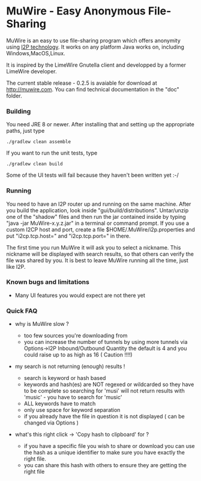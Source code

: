 # MuWire - Easy Anonymous File-Sharing

MuWire is an easy to use file-sharing program which offers anonymity using [I2P technology](http://geti2p.net).  It works on any platform Java works on, including Windows,MacOS,Linux.

It is inspired by the LimeWire Gnutella client and developped by a former LimeWire developer.

The current stable release - 0.2.5 is avaiable for download at http://muwire.com.  You can find technical documentation in the "doc" folder.

### Building

You need JRE 8 or newer.  After installing that and setting up the appropriate paths, just type

```
./gradlew clean assemble 
```

If you want to run the unit tests, type
```
./gradlew clean build
```

Some of the UI tests will fail because they haven't been written yet :-/

### Running

You need to have an I2P router up and running on the same machine.  After you build the application, look inside "gui/build/distributions".  Untar/unzip one of the "shadow" files and then run the jar contained inside by typing "java -jar MuWire-x.y.z.jar" in a terminal or command prompt.  If you use a custom I2CP host and port, create a file $HOME/.MuWire/i2p.properties and put "i2cp.tcp.host=<host>" and "i2cp.tcp.port=<port>" in there.

The first time you run MuWire it will ask you to select a nickname.  This nickname will be displayed with search results, so that others can verify the file was shared by you.  It is best to leave MuWire running all the time, just like I2P.


### Known bugs and limitations

* Many UI features you would expect are not there yet

### Quick FAQ

* why is MuWire slow ?
  
  - too few sources you're downloading from
  - you can increase the number of tunnels by using more tunnels via Options->I2P Inbound/Outbound Quantity 
    the default is 4 and you could raise up to as high as 16 ( Caution !!!!)

* my search is not returning (enough) results !

  - search is keyword or hash based
  - keywords and hash(es) are NOT regexed or wildcarded so they have to be complete
    so searching for 'musi' will not return results with 'music' - you have to search for 'music'
  - ALL keywords have to match 
  - only use space for keyword separation
  - if you already have the file in question it is not displayed ( can be changed via Options )

* what's this right click -> 'Copy hash to clipboard' for ?

  - if you have a specific file you wish to share or download you can use the hash as a unique identifier
    to make sure you have exactly the right file.
  - you can share this hash with others to ensure they are getting the right file
